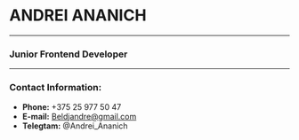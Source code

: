 # ANDREI ANANICH
********************
### Junior Frontend Developer
********************
### Contact Information:
* **Phone:** +375 25 977 50 47
* **E-mail:** Beldjandre@gmail.com
* **Telegtam:** @Andrei_Ananich